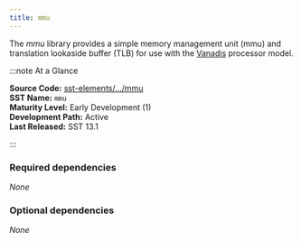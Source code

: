 ```yaml
---
title: mmu
---
```


The *mmu* library provides a simple memory management unit (mmu) and translation lookaside buffer (TLB) for use with the [Vanadis](../vanadis/intro) processor model.

:::note At a Glance

**Source Code:** [sst-elements/.../mmu](https://github.com/sstsimulator/sst-elements/tree/master/src/sst/elements/mmu) &nbsp;  
**SST Name:** `mmu` &nbsp;  
**Maturity Level:** Early Development (1) &nbsp;  
**Development Path:** Active &nbsp;   
**Last Released:** SST 13.1

:::

### Required dependencies
*None*

### Optional dependencies
*None*
